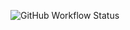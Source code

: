 ![GitHub Workflow Status](https://img.shields.io/github/actions/workflow/status/JBank25/urbanC/project-compiles.yml?branch=main&label=build)

